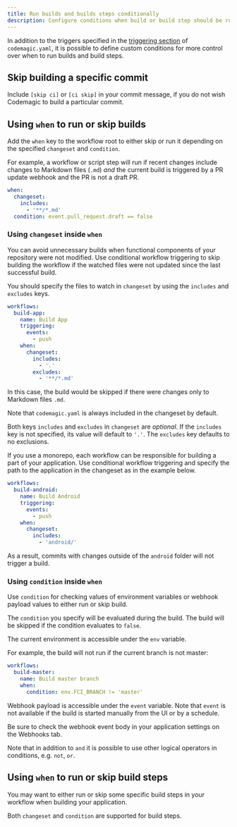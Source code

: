 ```yaml
---
title: Run builds and builds steps conditionally
description: Configure conditions when build or build step should be run
---
```


In addition to the triggers specified in the [triggering section](/yaml/yaml-getting-started/#triggering) of `codemagic.yaml`, it is possible to define custom conditions for more control over when to run builds and build steps.

## Skip building a specific commit

Include `[skip ci]` or `[ci skip]` in your commit message, if you do not wish Codemagic to build a particular commit.

## Using `when` to run or skip builds

Add the `when` key to the workflow root to either skip or run it depending on the specified `changeset` and `condition`.

For example, a workflow or script step will run if recent changes include changes to Markdown files (`.md`) *and* the current build is triggered by a PR update webhook and the PR is not a draft PR.

```yaml
when:
  changeset:
    includes:
      - '**/*.md'
  condition: event.pull_request.draft == false
```

### Using `changeset` inside `when`

You can avoid unnecessary builds when functional components of your repository were not modified. Use conditional workflow triggering to skip building the workflow if the watched files were not updated since the last successful build.

You should specify the files to watch in `changeset` by using the `includes` and `excludes` keys.

```yaml
workflows:
  build-app:
    name: Build App
    triggering:
      events:
        - push
    when:
      changeset:
        includes:
          - '.'
        excludes:
          - '**/*.md'
```

In this case, the build would be skipped if there were changes only to Markdown files `.md`.

Note that `codemagic.yaml` is always included in the changeset by default.

Both keys `includes` and `excludes` in `changeset` are *optional*. If the `includes` key is not specified, its value will default to `'.'`. The `excludes` key defaults to no exclusions.

If you use a monorepo, each workflow can be responsible for building a part of your application. Use conditional workflow triggering and specify the path to the application in the changeset as in the example below.

```yaml
workflows:
  build-android:
    name: Build Android
    triggering:
      events:
        - push
    when:
      changeset:
        includes:
          - 'android/'
```

As a result, commits with changes outside of the `android` folder will not trigger a build.

### Using `condition` inside `when`

Use `condition` for checking values of environment variables or webhook payload values to either run or skip build.

The `condition` you specify will be evaluated during the build. The build will be skipped if the condition evaluates to `false`.

The current environment is accessible under the `env` variable.

For example, the build will not run if the current branch is not master:

```yaml
workflows:
  build-master:
    name: Build master branch
    when:
      condition: env.FCI_BRANCH != 'master'
```

Webhook payload is accessible under the `event` variable. Note that `event` is not available if the build is started manually from the UI or by a schedule.

Be sure to check the webhook event body in your application settings on the Webhooks tab.

Note that in addition to `and` it is possible to use other logical operators in conditions, e.g. `not`, `or`.

## Using `when` to run or skip build steps

You may want to either run or skip some specific build steps in your workflow when building your application.

Both `changeset` and `condition` are supported for build steps.

